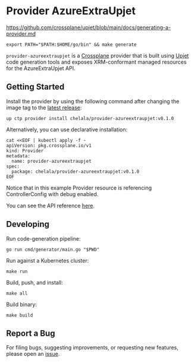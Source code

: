 # Provider AzureExtraUpjet

https://github.com/crossplane/upjet/blob/main/docs/generating-a-provider.md
    
```shell
export PATH="$PATH:$HOME/go/bin" && make generate
```

`provider-azureextraupjet` is a [Crossplane](https://crossplane.io/) provider that
is built using [Upjet](https://github.com/crossplane/upjet) code
generation tools and exposes XRM-conformant managed resources for the
AzureExtraUpjet API.

## Getting Started

Install the provider by using the following command after changing the image tag
to the [latest release](https://marketplace.upbound.io/providers/chelala/provider-azureextraupjet):
```
up ctp provider install chelala/provider-azureextraupjet:v0.1.0
```

Alternatively, you can use declarative installation:
```
cat <<EOF | kubectl apply -f -
apiVersion: pkg.crossplane.io/v1
kind: Provider
metadata:
  name: provider-azureextraupjet
spec:
  package: chelala/provider-azureextraupjet:v0.1.0
EOF
```

Notice that in this example Provider resource is referencing ControllerConfig with debug enabled.

You can see the API reference [here](https://doc.crds.dev/github.com/chelala/provider-azureextraupjet).

## Developing

Run code-generation pipeline:
```console
go run cmd/generator/main.go "$PWD"
```

Run against a Kubernetes cluster:

```console
make run
```

Build, push, and install:

```console
make all
```

Build binary:

```console
make build
```

## Report a Bug

For filing bugs, suggesting improvements, or requesting new features, please
open an [issue](https://github.com/chelala/provider-azureextraupjet/issues).
